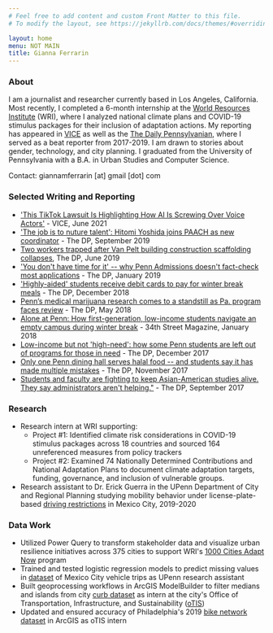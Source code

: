 ```yaml
---
# Feel free to add content and custom Front Matter to this file.
# To modify the layout, see https://jekyllrb.com/docs/themes/#overriding-theme-defaults

layout: home
menu: NOT MAIN
title: Gianna Ferrarin
---
```

### <a id="About/"></a> About
I am a journalist and researcher currently based in Los Angeles, California. Most recently, I completed a 6-month internship at the [World Resources Institute](https://www.wri.org/) (WRI), where I analyzed national climate plans and COVID-19 stimulus packages for their inclusion of adaptation actions. My reporting has appeared in [VICE](https://www.vice.com/en/article/z3xqwj/this-tiktok-lawsuit-is-highlighting-how-ai-is-screwing-over-voice-actors) as well as the [The Daily Pennsylvanian](https://www.thedp.com/staff/gianna-ferrarin), where I served as a beat reporter from 2017-2019. I am drawn to stories about gender, technology, and city planning. I graduated from the University of Pennsylvania with a B.A. in Urban Studies and Computer Science. 

Contact: giannamferrarin [at] gmail [dot] com

### <a id="Writing/"></a>Selected Writing and Reporting
* ['This TikTok Lawsuit Is Highlighting How AI Is Screwing Over Voice Actors'](https://www.vice.com/en/article/z3xqwj/this-tiktok-lawsuit-is-highlighting-how-ai-is-screwing-over-voice-actors) - VICE, June 2021
* ['The job is to nuture talent': Hitomi Yoshida joins PAACH as new coordinator](https://www.thedp.com/article/2019/09/penn-hitomi-yoshida-new-paach-program-coordinator) - The DP, September 2019
* [Two workers trapped after Van Pelt building construction scaffolding collapses](https://www.thedp.com/article/2019/06/penn-van-pelt-scaffolding-collapse-accident), The DP, June 2019
* ['You don't have time for it' -- why Penn Admissions doesn't fact-check most applications](https://www.thedp.com/article/2019/01/penn-admissions-fact-checking-furda-wharton-class-2023-ivy-league) - The DP, January 2019
* ['Highly-aided' students receive debit cards to pay for winter break meals](https://www.thedp.com/article/2018/12/penn-first-generation-low-income-winter-break-meal-highly-aided) - The DP, December 2018
* [Penn’s medical marijuana research comes to a standstill as Pa. program faces review](https://www.thedp.com/article/2018/05/pennsylvania-medical-marijuana-program-court-injunction) - The DP, May 2018
* [Alone at Penn: How first-generation, low-income students navigate an empty campus during winter break](https://www.34st.com/article/2018/01/first-generation-low-income-on-campus-winter-break) - 34th Street Magazine, January 2018
* [Low-income but not 'high-need': how some Penn students are left out of programs for those in need](https://www.thedp.com/article/2017/12/high-need-thanksgiving-srfs-student-financial-aid-money-upenn-pennsylvania-philadelphia) - The DP, December 2017
* [Only one Penn dining hall serves halal food -- and students say it has made multiple mistakes](https://www.thedp.com/article/2017/11/halal-dining-options-upenn-religion-islam-philadelphia-eating-meals-administration) - The DP, November 2017
* [Students and faculty are fighting to keep Asian-American studies alive. They say administrators aren't helping."](https://www.thedp.com/article/2017/09/students-and-faculty-are-fighting-to-keep-asian-american-studies-alive-they-say-administrators-arent-helping) - The DP, September 2017

### <a id="Research/"></a>Research
* Research intern at WRI supporting:
    * Project #1: Identified climate risk considerations in COVID-19 stimulus packages across 18 countries and sourced 164 unreferenced measures from policy trackers
    * Project #2: Examined 74 Nationally Determined Contributions and National Adaptation Plans to document climate adaptation targets, funding, governance, and inclusion of vulnerable groups.
* Research assistant to Dr. Erick Guerra in the UPenn Department of City and Regional Planning studying mobility behavior under license-plate-based [driving restrictions](https://www.researchgate.net/publication/317988298_Getting_around_a_license-plate_ban_Behavioral_responses_to_Mexico_City's_driving_restriction) in Mexico City, 2019-2020

### <a id ="Data-Work/"></a> Data Work
* Utilized Power Query to transform stakeholder data and visualize urban resilience initiatives across 375 cities to support WRI's [1000 Cities Adapt Now](https://wrirosscities.org/news/release-joint-statement-accelerating-climate-adaptation-%E2%80%981000-cities-adapt-now%E2%80%99) program
* Trained and tested logistic regression models to predict missing values in [dataset](https://en.www.inegi.org.mx/programas/eod/2017/) of Mexico City vehicle trips as UPenn research assistant
* Built geoprocessing workflows in ArcGIS ModelBuilder to filter medians and islands from city [curb dataset](https://metadata.phila.gov/#home/datasetdetails/557f30c5dcec614c29ce8b69/representationdetails/557f30e1c579ea311699bb44/) as intern at the city's Office of Transportation, Infrastructure, and Sustainability ([oTIS](http://www.phillyotis.com/))
* Updated and ensured accuracy of Philadelphia's 2019 [bike network](https://phl.maps.arcgis.com/apps/mapviewer/index.html?layers=b5f660b9f0f44ced915995b6d49f6385&layerId=0) [dataset](https://metadata.phila.gov/#home/datasetdetails/5543867620583086178c4f44/) in ArcGIS as oTIS intern






